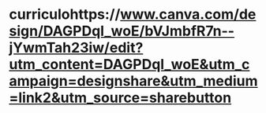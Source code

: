 # curriculohttps://www.canva.com/design/DAGPDql_woE/bVJmbfR7n--jYwmTah23iw/edit?utm_content=DAGPDql_woE&utm_campaign=designshare&utm_medium=link2&utm_source=sharebutton

